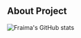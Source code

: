 ## About Project
![Fraima's GitHub stats](https://github-readme-stats.vercel.app/api?username=fraima&show_icons=true&theme=transparent)
